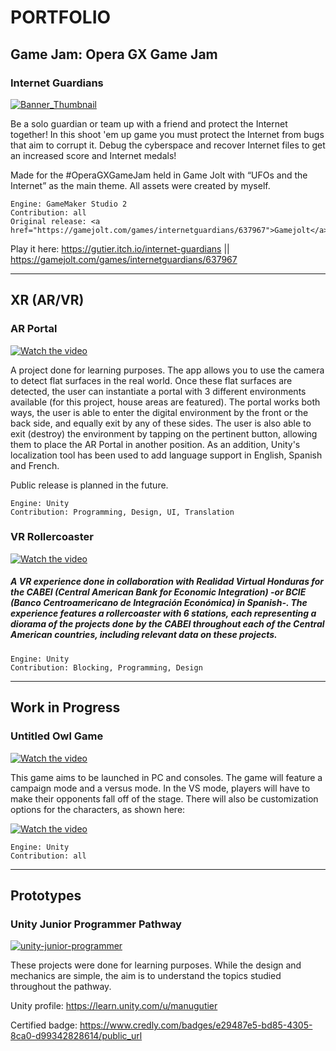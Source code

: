 <!--
**GutierManu/GutierManu** is a ✨ _special_ ✨ repository because its `README.md` (this file) appears on your GitHub profile.

Here are some ideas to get you started:

- 🔭 I’m currently working on ...
- 🌱 I’m currently learning ...
- 👯 I’m looking to collaborate on ...
- 🤔 I’m looking for help with ...
- 💬 Ask me about ...
- 📫 How to reach me: ...
- 😄 Pronouns: ...
- ⚡ Fun fact: ...
-->

# PORTFOLIO
## Game Jam: Opera GX Game Jam
### Internet Guardians

[![Banner_Thumbnail](https://user-images.githubusercontent.com/89094000/198503898-d2ba4be1-6c76-4974-a6b6-f3bb8ee56d65.png)](https://gutier.itch.io/internet-guardians)

Be a solo guardian or team up with a friend and protect the Internet together! In this shoot 'em up game you must protect the Internet from bugs that aim to corrupt it. Debug the cyberspace and recover Internet files to get an increased score and Internet medals!

Made for the #OperaGXGameJam held in Game Jolt with “UFOs and the Internet” as the main theme. All assets were created by myself.

    Engine: GameMaker Studio 2
    Contribution: all
    Original release: <a href="https://gamejolt.com/games/internetguardians/637967">Gamejolt</a>

Play it here: https://gutier.itch.io/internet-guardians || https://gamejolt.com/games/internetguardians/637967

--------------------------
## XR (AR/VR)
### AR Portal

[![Watch the video](https://img.youtube.com/vi/CleX8_8_PDM/maxresdefault.jpg)](https://youtu.be/CleX8_8_PDM)

A project done for learning purposes. The app allows you to use the camera to detect flat surfaces in the real world. Once these flat surfaces are detected, the user can instantiate a portal with 3 different environments available (for this project, house areas are featured).
The portal works both ways, the user is able to enter the digital environment by the front or the back side, and equally exit by any of these sides. The user is also able to exit (destroy) the environment by tapping on the pertinent button, allowing them to place the AR Portal in another position.
As an addition, Unity's localization tool has been used to add language support in English, Spanish and French.

Public release is planned in the future.

    Engine: Unity
    Contribution: Programming, Design, UI, Translation

### VR Rollercoaster

[![Watch the video](https://user-images.githubusercontent.com/89094000/198506478-06c4411a-fa19-4091-aeb7-22f3573a5549.png)](https://www.linkedin.com/posts/realidad-virtual-honduras_proyecto-bcie-vr-activity-6986455961334902785-_EOO?utm_source=share&utm_medium=member_desktop)

##### A VR experience done in collaboration with Realidad Virtual Honduras for the CABEI (Central American Bank for Economic Integration) -or BCIE (Banco Centroamericano de Integración Económica) in Spanish-. The experience features a rollercoaster with 6 stations, each representing a diorama of the projects done by the CABEI throughout each of the Central American countries, including relevant data on these projects.

    Engine: Unity
    Contribution: Blocking, Programming, Design

--------------------------
## Work in Progress
### Untitled Owl Game

[![Watch the video](https://img.youtube.com/vi/OS6xDnV0QVA/maxresdefault.jpg)](https://youtu.be/OS6xDnV0QVA)

This game aims to be launched in PC and consoles. The game will feature a campaign mode and a versus mode. In the VS mode, players will have to make their opponents fall off of the stage. There will also be customization options for the characters, as shown here:

[![Watch the video](https://img.youtube.com/vi/G3LQ4F9yeL0/maxresdefault.jpg)](https://youtu.be/G3LQ4F9yeL0)

    Engine: Unity
    Contribution: all

--------------------------
## Prototypes
### Unity Junior Programmer Pathway

[![unity-junior-programmer](https://user-images.githubusercontent.com/89094000/198504459-3e206eed-8f33-4704-a7c0-12c6902d9fa5.png)](https://learn.unity.com/pathway/junior-programmer)

These projects were done for learning purposes. While the design and mechanics are simple, the aim is to understand the topics studied throughout the pathway.

Unity profile: https://learn.unity.com/u/manugutier

Certified badge: https://www.credly.com/badges/e29487e5-bd85-4305-8ca0-d99342828614/public_url
